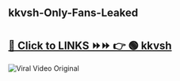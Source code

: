 
 ## kkvsh-Only-Fans-Leaked

# <h2><a href="https://clipsfans.com/kkvsh&ref=git">🔗 Click to LINKS ⏩⏩ 👉 🟢 kkvsh </a></h2>

<a href="https://clipsfans.com/kkvsh&ref=git" rel="nofollow" data-target="animated-image.originalLink"><img src="https://i.ibb.co.com/xMMVF88/686577567.gif" alt="Viral Video Original" style="max-width: 100%; display: inline-block;" data-target="animated-image.originalImage"></a>

